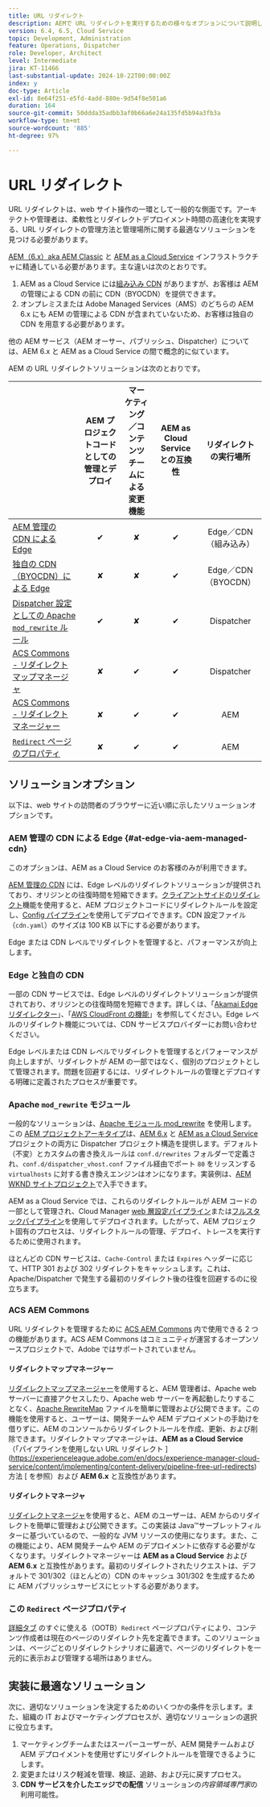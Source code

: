 ```yaml
---
title: URL リダイレクト
description: AEMで URL リダイレクトを実行するための様々なオプションについて説明します。
version: 6.4, 6.5, Cloud Service
topic: Development, Administration
feature: Operations, Dispatcher
role: Developer, Architect
level: Intermediate
jira: KT-11466
last-substantial-update: 2024-10-22T00:00:00Z
index: y
doc-type: Article
exl-id: 8e64f251-e5fd-4add-880e-9d54f8e501a6
duration: 164
source-git-commit: 50ddda35adbb3af0b66a6e24a135fd5b94a3fb3a
workflow-type: tm+mt
source-wordcount: '885'
ht-degree: 97%

---
```


# URL リダイレクト

URL リダイレクトは、web サイト操作の一環として一般的な側面です。アーキテクトや管理者は、柔軟性とリダイレクトデプロイメント時間の高速化を実現する、URL リダイレクトの管理方法と管理場所に関する最適なソリューションを見つける必要があります。

[AEM（6.x）aka AEM Classic](https://experienceleague.adobe.com/ja/docs/experience-manager-learn/dispatcher-tutorial/chapter-2) と [AEM as a Cloud Service](https://experienceleague.adobe.com/ja/docs/experience-manager-cloud-service/content/overview/architecture) インフラストラクチャに精通している必要があります。主な違いは次のとおりです。

1. AEM as a Cloud Service には[組み込み CDN](https://experienceleague.adobe.com/ja/docs/experience-manager-cloud-service/content/implementing/content-delivery/cdn) がありますが、お客様は AEM の管理による CDN の前に CDN（BYOCDN）を提供できます。
1. オンプレミスまたは Adobe Managed Services（AMS）のどちらの AEM 6.x にも AEM の管理による CDN が含まれていないため、お客様は独自の CDN を用意する必要があります。

他の AEM サービス（AEM オーサー、パブリッシュ、Dispatcher）については、AEM 6.x と AEM as a Cloud Service の間で概念的に似ています。

AEM の URL リダイレクトソリューションは次のとおりです。

|                                                   | AEM プロジェクトコードとしての管理とデプロイ | マーケティング／コンテンツチームによる変更機能 | AEM as Cloud Service との互換性 | リダイレクトの実行場所 |
|---------------------------------------------------|:-----------------------:|:---------------------:|:---------------------:| :---------------------:|
| [AEM 管理の CDN による Edge](#at-edge-via-aem-managed-cdn) | ✔ | ✘ | ✔ | Edge／CDN（組み込み） |
| [独自の CDN（BYOCDN）による Edge](#at-edge-via-bring-your-own-cdn) | ✘ | ✘ | ✔ | Edge／CDN（BYOCDN） |
| [Dispatcher 設定としての Apache `mod_rewrite` ルール](#apache-mod_rewrite-module) | ✔ | ✘ | ✔ | Dispatcher |
| [ACS Commons - リダイレクトマップマネージャ](#redirect-map-manager) | ✘ | ✔ | ✔ | Dispatcher |
| [ACS Commons - リダイレクトマネージャー](#redirect-manager) | ✘ | ✔ | ✔ | AEM |
| [`Redirect` ページのプロパティ](#the-redirect-page-property) | ✘ | ✔ | ✔ | AEM |


## ソリューションオプション

以下は、web サイトの訪問者のブラウザーに近い順に示したソリューションオプションです。

### AEM 管理の CDN による Edge {#at-edge-via-aem-managed-cdn}

このオプションは、AEM as a Cloud Service のお客様のみが利用できます。

[AEM 管理の CDN](https://experienceleague.adobe.com/ja/docs/experience-manager-cloud-service/content/implementing/content-delivery/cdn) には、Edge レベルのリダイレクトソリューションが提供されており、オリジンとの往復時間を短縮できます。[クライアントサイドのリダイレクト](https://experienceleague.adobe.com/ja/docs/experience-manager-cloud-service/content/implementing/content-delivery/cdn-configuring-traffic#client-side-redirectors)機能を使用すると、AEM プロジェクトコードにリダイレクトルールを設定し、[Config パイプライン](https://experienceleague.adobe.com/ja/docs/experience-manager-learn/cloud-service/security/traffic-filter-and-waf-rules/how-to-setup#deploy-rules-through-cloud-manager)を使用してデプロイできます。CDN 設定ファイル（`cdn.yaml`）のサイズは 100 KB 以下にする必要があります。

Edge または CDN レベルでリダイレクトを管理すると、パフォーマンスが向上します。

### Edge と独自の CDN

一部の CDN サービスでは、Edge レベルのリダイレクトソリューションが提供されており、オリジンとの往復時間を短縮できます。詳しくは、「[Akamai Edge リダイレクター](https://techdocs.akamai.com/cloudlets/docs/what-edge-redirector)」、「[AWS CloudFront の機能](https://docs.aws.amazon.com/AmazonCloudFront/latest/DeveloperGuide/cloudfront-functions.html)」を参照してください。Edge レベルのリダイレクト機能については、CDN サービスプロバイダーにお問い合わせください。

Edge レベルまたは CDN レベルでリダイレクトを管理するとパフォーマンスが向上しますが、リダイレクトが AEM の一部ではなく、個別のプロジェクトとして管理されます。問題を回避するには、リダイレクトルールの管理とデプロイする明確に定義されたプロセスが重要です。


### Apache `mod_rewrite` モジュール

一般的なソリューションは、[Apache モジュール mod_rewrite](https://httpd.apache.org/docs/current/mod/mod_rewrite.html) を使用します。この [AEM プロジェクトアーキタイプ](https://github.com/adobe/aem-project-archetype)は、[AEM 6.x](https://github.com/adobe/aem-project-archetype/tree/develop/src/main/archetype/dispatcher.ams#file-structure) と [AEM as a Cloud Service](https://github.com/adobe/aem-project-archetype/tree/develop/src/main/archetype/dispatcher.cloud#file-structure) プロジェクトの両方に Dispatcher プロジェクト構造を提供します。デフォルト（不変）とカスタムの書き換えルールは `conf.d/rewrites` フォルダーで定義され、`conf.d/dispatcher_vhost.conf` ファイル経由でポート `80` をリッスンする `virtualhosts` に対する書き換えエンジンはオンになります。実装例は、[AEM WKND サイトプロジェクト](https://github.com/adobe/aem-guides-wknd/tree/main/dispatcher/src/conf.d/rewrites)で入手できます。

AEM as a Cloud Service では、これらのリダイレクトルールが AEM コードの一部として管理され、Cloud Manager [web 層設定パイプライン](https://experienceleague.adobe.com/ja/docs/experience-manager-cloud-service/content/implementing/using-cloud-manager/cicd-pipelines/introduction-ci-cd-pipelines)または[フルスタックパイプライン](https://experienceleague.adobe.com/ja/docs/experience-manager-cloud-service/content/implementing/using-cloud-manager/cicd-pipelines/introduction-ci-cd-pipelines)を使用してデプロイされます。したがって、AEM プロジェクト固有のプロセスは、リダイレクトルールの管理、デプロイ、トレースを実行するために使用されます。

ほとんどの CDN サービスは、`Cache-Control` または `Expires` ヘッダーに応じて、HTTP 301 および 302 リダイレクトをキャッシュします。これは、Apache/Dispatcher で発生する最初のリダイレクト後の往復を回避するのに役立ちます。


### ACS AEM Commons

URL リダイレクトを管理するために [ACS AEM Commons](https://adobe-consulting-services.github.io/acs-aem-commons/) 内で使用できる 2 つの機能があります。ACS AEM Commons はコミュニティが運営するオープンソースプロジェクトで、Adobe ではサポートされていません。

#### リダイレクトマップマネージャー

[リダイレクトマップマネージャー](https://adobe-consulting-services.github.io/acs-aem-commons/features/redirect-map-manager/index.html?lang=ja)を使用すると、AEM 管理者は、Apache web サーバーに直接アクセスしたり、Apache web サーバーを再起動したりすることなく、[Apache RewriteMap](https://httpd.apache.org/docs/2.4/rewrite/rewritemap.html) ファイルを簡単に管理および公開できます。この機能を使用すると、ユーザーは、開発チームや AEM デプロイメントの手助けを借りずに、AEM のコンソールからリダイレクトルールを作成、更新、および削除できます。リダイレクトマップマネージャは、**AEM as a Cloud Service** （「パイプラインを使用しない URL リダイレクト ](https://experienceleague.adobe.com/en/docs/experience-manager-cloud-service/content/implementing/content-delivery/pipeline-free-url-redirects) 方法 [ を参照）および **AEM 6.x** と互換性があります。

#### リダイレクトマネージャ

[リダイレクトマネージャ](https://adobe-consulting-services.github.io/acs-aem-commons/features/redirect-manager/index.html?lang=ja)を使用すると、AEM のユーザーは、AEM からのリダイレクトを簡単に管理および公開できます。この実装は Java™サーブレットフィルターに基づいているので、一般的な JVM リソースの使用になります。また、この機能により、AEM 開発チームや AEM のデプロイメントに依存する必要がなくなります。リダイレクトマネージャーは **AEM as a Cloud Service** および **AEM 6.x** と互換性があります。最初のリダイレクトされたリクエストは、デフォルトで 301/302（ほとんどの）CDN のキャッシュ 301/302 を生成するために AEM パブリッシュサービスにヒットする必要があります。

### この `Redirect` ページプロパティ

[詳細タブ](https://experienceleague.adobe.com/docs/experience-manager-cloud-service/content/sites/authoring/sites-console/page-properties.html?lang=ja) のすぐに使える（OOTB）`Redirect` ページプロパティにより、コンテンツ作成者は現在のページのリダイレクト先を定義できます。このソリューションは、ページごとのリダイレクトシナリオに最適で、ページのリダイレクトを一元的に表示および管理する場所はありません。

## 実装に最適なソリューション

次に、適切なソリューションを決定するためのいくつかの条件を示します。また、組織の IT およびマーケティングプロセスが、適切なソリューションの選択に役立ちます。

1. マーケティングチームまたはスーパーユーザーが、AEM 開発チームおよび AEM デプロイメントを使用せずにリダイレクトルールを管理できるようにします。
1. 変更またはリスク軽減を管理、検証、追跡、および元に戻すプロセス。
1. **CDN サービスを介したエッジでの配信** ソリューションの&#x200B;_内容領域専門家_&#x200B;の利用可能性。
